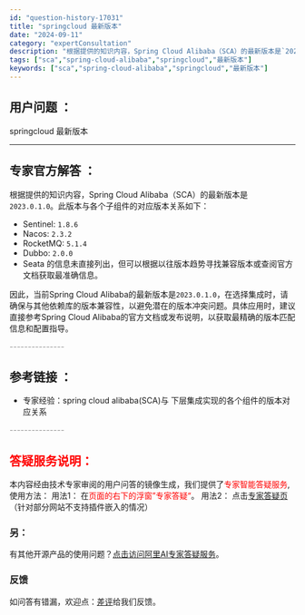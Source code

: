 ```yaml
---
id: "question-history-17031"
title: "springcloud 最新版本"
date: "2024-09-11"
category: "expertConsultation"
description: "根据提供的知识内容，Spring Cloud Alibaba（SCA）的最新版本是`2023.0.1.0`。此版本与各个子组件的对应版本关系如下：- Sentinel: `1.8.6`- Nacos: `2.3.2`- RocketMQ: `5.1.4`- Dubbo: `2.0.0`- Seata"
tags: ["sca","spring-cloud-alibaba","springcloud","最新版本"]
keywords: ["sca","spring-cloud-alibaba","springcloud","最新版本"]
---
```


## 用户问题 ： 
 springcloud 最新版本  

---------------
## 专家官方解答 ：

根据提供的知识内容，Spring Cloud Alibaba（SCA）的最新版本是`2023.0.1.0`。此版本与各个子组件的对应版本关系如下：

- Sentinel: `1.8.6`
- Nacos: `2.3.2`
- RocketMQ: `5.1.4`
- Dubbo: `2.0.0`
- Seata 的信息未直接列出，但可以根据以往版本趋势寻找兼容版本或查阅官方文档获取最准确信息。

因此，当前Spring Cloud Alibaba的最新版本是`2023.0.1.0`，在选择集成时，请确保与其他依赖库的版本兼容性，以避免潜在的版本冲突问题。具体应用时，建议直接参考Spring Cloud Alibaba的官方文档或发布说明，以获取最精确的版本匹配信息和配置指导。


<font color="#949494">---------------</font> 


## 参考链接 ：

* 专家经验：spring cloud alibaba(SCA)与 下层集成实现的各个组件的版本对应关系 


 <font color="#949494">---------------</font> 
 


## <font color="#FF0000">答疑服务说明：</font> 

本内容经由技术专家审阅的用户问答的镜像生成，我们提供了<font color="#FF0000">专家智能答疑服务</font>,使用方法：
用法1： 在<font color="#FF0000">页面的右下的浮窗”专家答疑“</font>。
用法2： 点击[专家答疑页](https://answer.opensource.alibaba.com/docs/intro)（针对部分网站不支持插件嵌入的情况）
### 另：


有其他开源产品的使用问题？[点击访问阿里AI专家答疑服务](https://answer.opensource.alibaba.com/docs/intro)。
### 反馈
如问答有错漏，欢迎点：[差评](https://ai.nacos.io/user/feedbackByEnhancerGradePOJOID?enhancerGradePOJOId=17066)给我们反馈。
